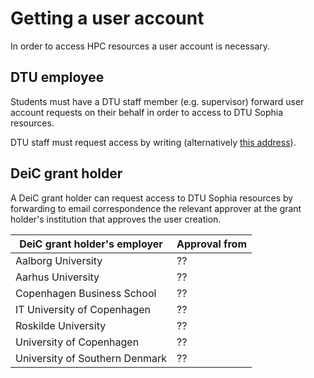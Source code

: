 # Getting a user account

In order to access HPC resources a user account is necessary.


## DTU employee

Students must have a DTU staff member (e.g. supervisor) forward user account 
requests on their behalf in order to access to DTU Sophia resources.

DTU staff must request access by writing <SCRIPT LANGUAGE="JavaScript">user = 'test';site = 'dtu.dk';document.write('<a href=\"mailto:' + user + '@' + site + '\">');document.write(user + '@' + site + '</a>');</SCRIPT> 
(alternatively <a href="mailto:test@dtu.dk">this address</a>).


## DeiC grant holder

A DeiC grant holder can request access to DTU Sophia resources by forwarding
to <SCRIPT LANGUAGE="JavaScript">user = 'test';site = 'dtu.dk';document.write('<a href=\"mailto:' + user + '@' + site + '\">');document.write(user + '@' + site + '</a>');</SCRIPT>
email correspondence the relevant approver at the grant holder's
institution that approves the user creation.

| DeiC grant holder's employer   | Approval from             |
| ------------------------------ | ------------------------- |
| Aalborg University             | ??                        |
| Aarhus University              | ??                        |
| Copenhagen Business School     | ??                        |
| IT University of Copenhagen    | ??                        |
| Roskilde University            | ??                        |
| University of Copenhagen       | ??                        |
| University of Southern Denmark | ??                        |

